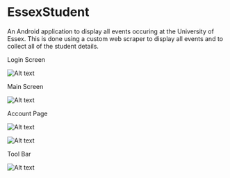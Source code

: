 # EssexStudent
An Android application to display all events occuring at the University of Essex. This is done using a custom web scraper to display all events and to collect all of the student details. 

Login Screen

![Alt text](/relative/path/to/LoginScreen.jpg?raw=true "Optional Title")

Main Screen

![Alt text](/relative/path/to/MainScreen.jpg?raw=true "Optional Title")

Account Page

![Alt text](/relative/path/to/AccountPage1.jpg?raw=true "Optional Title")

![Alt text](/relative/path/to/AccountPage2.jpg?raw=true "Optional Title")

Tool Bar

![Alt text](/relative/path/to/ToolBar.jpg?raw=true "Optional Title")
